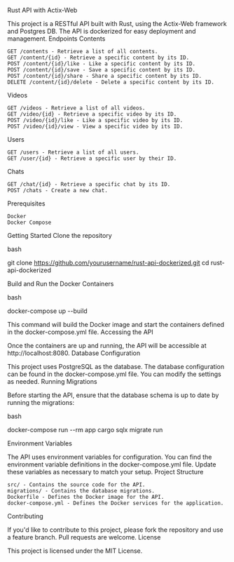 Rust API with Actix-Web

This project is a RESTful API built with Rust, using the Actix-Web framework and Postgres DB. The API is dockerized for easy deployment and management.
Endpoints
Contents

    GET /contents - Retrieve a list of all contents.
    GET /content/{id} - Retrieve a specific content by its ID.
    POST /content/{id}/like - Like a specific content by its ID.
    POST /content/{id}/save - Save a specific content by its ID.
    POST /content/{id}/share - Share a specific content by its ID.
    DELETE /content/{id}/delete - Delete a specific content by its ID.

Videos

    GET /videos - Retrieve a list of all videos.
    GET /video/{id} - Retrieve a specific video by its ID.
    POST /video/{id}/like - Like a specific video by its ID.
    POST /video/{id}/view - View a specific video by its ID.

Users

    GET /users - Retrieve a list of all users.
    GET /user/{id} - Retrieve a specific user by their ID.

Chats

    GET /chat/{id} - Retrieve a specific chat by its ID.
    POST /chats - Create a new chat.

Prerequisites

    Docker
    Docker Compose

Getting Started
Clone the repository

bash

git clone https://github.com/yourusername/rust-api-dockerized.git
cd rust-api-dockerized

Build and Run the Docker Containers

bash

docker-compose up --build

This command will build the Docker image and start the containers defined in the docker-compose.yml file.
Accessing the API

Once the containers are up and running, the API will be accessible at http://localhost:8080.
Database Configuration

This project uses PostgreSQL as the database. The database configuration can be found in the docker-compose.yml file. You can modify the settings as needed.
Running Migrations

Before starting the API, ensure that the database schema is up to date by running the migrations:

bash

docker-compose run --rm app cargo sqlx migrate run

Environment Variables

The API uses environment variables for configuration. You can find the environment variable definitions in the docker-compose.yml file. Update these variables as necessary to match your setup.
Project Structure

    src/ - Contains the source code for the API.
    migrations/ - Contains the database migrations.
    Dockerfile - Defines the Docker image for the API.
    docker-compose.yml - Defines the Docker services for the application.

Contributing

If you'd like to contribute to this project, please fork the repository and use a feature branch. Pull requests are welcome.
License

This project is licensed under the MIT License.